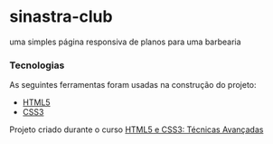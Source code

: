 <h1> sinastra-club </h1>
uma simples página responsiva de planos para uma barbearia

### Tecnologias

As seguintes ferramentas foram usadas na construção do projeto:

- [HTML5](https://developer.mozilla.org/en-US/docs/Glossary/HTML5)
- [CSS3](https://developer.mozilla.org/pt-BR/docs/Web/CSS)


<p>Projeto criado durante o curso <a href="https://www.udemy.com/course/html5-e-css3-tecnicas-avancadas-com-flexbox-e-3-projetos/">HTML5 e CSS3: Técnicas Avançadas</a></p>

